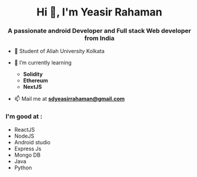 <h1 align="center">Hi 👋, I'm Yeasir Rahaman</h1>
<h3 align="center">A passionate android Developer and Full stack Web developer from India</h3>

- 📖 Student of Aliah University Kolkata

- 🌱 I’m currently learning
  * **Solidity**
  * **Ethereum**
  * **NextJS**

- 📫 Mail me at **sdyeasirrahaman@gmail.com**
  <br>
 ### I'm good at :
  - ReactJS
  - NodeJS
  - Android studio
  - Express Js
  - Mongo DB
  - Java
  - Python
